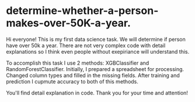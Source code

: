 # determine-whether-a-person-makes-over-50K-a-year.
Hi everyone!
This is my first data science task. We will determine if person have over 50k a year.
There are not very complex code with detail explanations so I think even people without exepiriance will understand this.

To accomplish this task I use 2 methods: XGBClassifier and RandomForestClassifier.
Initially, I prepared a spreadsheet for processing. Сhanged column types and filled in the missing fields.
After training and prediction I cupmute accuracy to both of this methods.

You'll find detail explanation in code.
Thank you for your time and attention!
